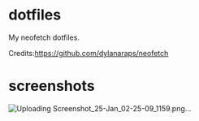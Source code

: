 # dotfiles
My neofetch dotfiles.

Credits:https://github.com/dylanaraps/neofetch
 
# screenshots
![Uploading Screenshot_25-Jan_02-25-09_1159.png…]()
